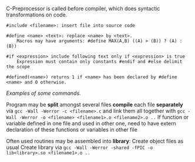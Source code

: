 C-Preprocessor is called before compiler, which does syntactic transformations on code.

```
#include <filename>: insert file into source code 

#define <name> <text>: replace <name> by <text>. 
	Macros may have arguments: #define MAX(A,B) ((A) > (B)) ? (A) : (B)) 

#if <expression> include following text only if <expression> is true 
	Expression must contain only constants #endif and #else delimit the scope 

#defined(<name>) returns 1 if <name> has been declared by #define <name> and 0 otherwise.
```
*Examples of some commands.*

Program may be **split** amongst several files **compile** each file **separately** via 
`gcc -Wall -Werror -c <filename>.c` 
and link them all together with 
`gcc -Wall -Werror -o <filename> <filename1>.o <filename2>.o ..`
If function or variable defined in one file and used in other one, need to have extern declaration of these functions or variables in other file


Often used routines may be assembled into **library**: 
Create object files as usual 
Create library via `gcc -Wall -Werror -shared -fPIC -o lib<library>.so <filename1>.o ..`
